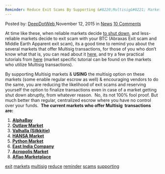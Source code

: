 ```yaml
---
Reminder: Reduce Exit Scams By Supporting &#8220;Multisig&#8221; Markets
---
```

<article class="post-listing post-12102 post type-post status-publish format-standard hentry category-news tag-exit tag-multisig tag-reduce tag-reminder tag-scams tag-supporting">
<div class="post-inner">
<span>Posted by: <a href="https://www.deepdotweb.com/author/admin/" title="">DeepDotWeb </a></span>
<span>November 12, 2015</span>
<span>in <a href="https://www.deepdotweb.com/category/news/" rel="category tag">News</a></span>
<span><a href="https://www.deepdotweb.com/2015/11/12/reminder-reduce-exit-scams-by-supporting-multisig-markets/#comments">10 Comments</a></span>


<p>At time like these, when reliable markets decide <a href="https://www.deepdotweb.com/2015/08/26/agora-market-to-pause-operations-finish-your-orders-and-withdraw-money/">to shut down</a>, and less-reliable markets decide to exit scam with your BTC (Abraxas Exit scam and Middle Earth Apparent exit scam), its a good time to remind you about the several markets that offer Multisig transactions, for those of you who don&#8217;t know what that is, you can read about it <a href="https://en.bitcoin.it/wiki/Multisignature">here</a>, and try a few practical tutorials from <a href="https://www.deepdotweb.com/multisig-guides/">here</a> (market specific tutorial can be found on the markets who utilize Multisig transactions).</p>
<p>By supporting Multisig markets &amp; <strong>USING</strong> the multisig option on these markets (some enable regular escrow as well) &amp; encouraging vendors to do the same, you are reducing the likelihood of exit scams and reserving yourself the option to finalize transactions even in case of a market getting shut down abruptly, from whatever reason.  No, its not 100% fool proof. But much better than regular, centralized escrow where you have no control over your funds.  <strong>The current markets who offer Multisig  transactions are:</strong></p>
<ol>
<li>
<div class="sabai-directory-title"><strong><a class=" sabai-entity-permalink sabai-entity-id-1514 sabai-entity-type-content sabai-entity-bundle-name-directory-listing sabai-entity-bundle-type-directory-listing" title="AlphaBay" href="https://www.deepdotweb.com/marketplace-directory/listing/alphabay/">AlphaBay</a></strong></div>
</li>
<li>
<div class="sabai-directory-title"><strong><a class=" sabai-entity-permalink sabai-entity-id-11 sabai-entity-type-content sabai-entity-bundle-name-directory-listing sabai-entity-bundle-type-directory-listing" title="Outlaw Market" href="https://www.deepdotweb.com/marketplace-directory/listing/outlaw-market/">Outlaw Market</a></strong></div>
</li>
<li>
<div class="sabai-directory-title"><strong><a class=" sabai-entity-permalink sabai-entity-id-2011 sabai-entity-type-content sabai-entity-bundle-name-directory-listing sabai-entity-bundle-type-directory-listing" title="Valhalla (Silkkitie)" href="https://www.deepdotweb.com/marketplace-directory/listing/silkkitie/">Valhalla (Silkkitie)</a></strong></div>
</li>
<li>
<div class="sabai-directory-title"><strong><a class=" sabai-entity-permalink sabai-entity-id-4061 sabai-entity-type-content sabai-entity-bundle-name-directory-listing sabai-entity-bundle-type-directory-listing" title="HANSA Market" href="https://www.deepdotweb.com/marketplace-directory/listing/hansa-market/">HANSA Market</a></strong></div>
</li>
<li>
<div class="sabai-directory-title"><strong><a class=" sabai-entity-permalink sabai-entity-id-3749 sabai-entity-type-content sabai-entity-bundle-name-directory-listing sabai-entity-bundle-type-directory-listing" title="Python Market" href="https://www.deepdotweb.com/marketplace-directory/listing/python-market/">Python Market</a></strong></div>
</li>
<li>
<div class="sabai-directory-title"><strong><a class=" sabai-entity-permalink sabai-entity-id-2779 sabai-entity-type-content sabai-entity-bundle-name-directory-listing sabai-entity-bundle-type-directory-listing" title="East India Company" href="https://www.deepdotweb.com/marketplace-directory/listing/east-india-company/">East India Company</a></strong></div>
</li>
<li>
<div class="sabai-directory-title"><strong><a class=" sabai-entity-permalink sabai-entity-id-5855 sabai-entity-type-content sabai-entity-bundle-name-directory-listing sabai-entity-bundle-type-directory-listing" title="Acropolis Market" href="https://www.deepdotweb.com/marketplace-directory/listing/acropolis-market/">Acropolis Market</a> </strong></div>
</li>
<li>
<div class="sabai-directory-title"><strong><a class=" sabai-entity-permalink sabai-entity-id-5113 sabai-entity-type-content sabai-entity-bundle-name-directory-listing sabai-entity-bundle-type-directory-listing" title="Aflao Marketplace" href="https://www.deepdotweb.com/marketplace-directory/listing/aflao-marketplace/">Aflao Marketplace</a>  </strong></div>
</li>
</ol>
</div>
<a href="https://www.deepdotweb.com/tag/exit/" rel="tag">exit</a> <a href="https://www.deepdotweb.com/tag/markets/" rel="tag">markets</a> <a href="https://www.deepdotweb.com/tag/multisig/" rel="tag">multisig</a> <a href="https://www.deepdotweb.com/tag/reduce/" rel="tag">reduce</a> <a href="https://www.deepdotweb.com/tag/reminder/" rel="tag">reminder</a> <a href="https://www.deepdotweb.com/tag/scams/" rel="tag">scams</a> <a href="https://www.deepdotweb.com/tag/supporting/" rel="tag">supporting</a></span> <span style="display:none" class="updated">2015-11-12